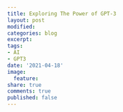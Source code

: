 ```yaml
---
title: Exploring The Power of GPT-3
layout: post
modified: 
categories: blog
excerpt: 
tags:
- AI
- GPT3
date: '2021-04-18'
image:
  feature: 
share: true
comments: true
published: false
---  
```


